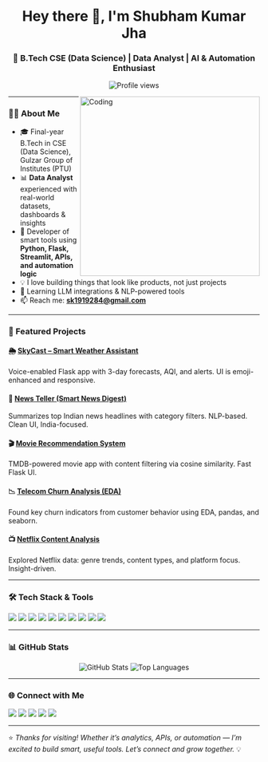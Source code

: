 <h1 align="center">Hey there 👋, I'm Shubham Kumar Jha</h1>
<h3 align="center">🚀 B.Tech CSE (Data Science) | Data Analyst | AI & Automation Enthusiast</h3>

<p align="center">
  <img src="https://komarev.com/ghpvc/?username=Shubham1919284&label=Profile%20views&color=0e75b6&style=flat" alt="Profile views" />
</p>

<img align="right" alt="Coding" width="360" src="https://cdn.dribbble.com/users/1162077/screenshots/3848914/programmer.gif" />

---

### 👨‍💻 About Me

- 🎓 Final-year B.Tech in CSE (Data Science), Gulzar Group of Institutes (PTU)  
- 📊 **Data Analyst** experienced with real-world datasets, dashboards & insights  
- 🤖 Developer of smart tools using **Python, Flask, Streamlit, APIs, and automation logic**  
- 💡 I love building things that look like products, not just projects  
- 🧠 Learning LLM integrations & NLP-powered tools  
- 📫 Reach me: **sk1919284@gmail.com**

---

### 💼 Featured Projects

#### 🌦️ [SkyCast – Smart Weather Assistant](https://github.com/Shubham1919284/skycast)  
Voice-enabled Flask app with 3-day forecasts, AQI, and alerts. UI is emoji-enhanced and responsive.

#### 📰 [News Teller (Smart News Digest)](https://github.com/Shubham1919284/News_Teller)  
Summarizes top Indian news headlines with category filters. NLP-based. Clean UI, India-focused.

#### 🎬 [Movie Recommendation System](https://github.com/Shubham1919284/movie-recommender)  
TMDB-powered movie app with content filtering via cosine similarity. Fast Flask UI.

#### 📉 [Telecom Churn Analysis (EDA)](https://github.com/Shubham1919284/Telecom-Churn-Analysis)  
Found key churn indicators from customer behavior using EDA, pandas, and seaborn.

#### 📺 [Netflix Content Analysis](https://github.com/Shubham1919284/Netflix_Content_Analysis)  
Explored Netflix data: genre trends, content types, and platform focus. Insight-driven.

---

### 🛠️ Tech Stack & Tools

<p align="left">
  <img src="https://img.shields.io/badge/Python-3670A0?style=flat&logo=python&logoColor=white" />
  <img src="https://img.shields.io/badge/Flask-000000?style=flat&logo=flask&logoColor=white" />
  <img src="https://img.shields.io/badge/Pandas-150458?style=flat&logo=pandas&logoColor=white" />
  <img src="https://img.shields.io/badge/Seaborn-16A085?style=flat&logo=python&logoColor=white" />
  <img src="https://img.shields.io/badge/Scikit--Learn-F7931E?style=flat&logo=scikit-learn&logoColor=white" />
  <img src="https://img.shields.io/badge/Plotly-D11A47?style=flat&logo=plotly&logoColor=white" />
  <img src="https://img.shields.io/badge/Streamlit-FF4B4B?style=flat&logo=streamlit&logoColor=white" />
  <img src="https://img.shields.io/badge/MySQL-00758F?style=flat&logo=mysql&logoColor=white" />
  <img src="https://img.shields.io/badge/HTML5-E34F26?style=flat&logo=html5&logoColor=white" />
  <img src="https://img.shields.io/badge/JavaScript-F7DF1E?style=flat&logo=javascript&logoColor=black" />
</p>

---

### 📊 GitHub Stats

<p align="center">
  <img src="https://github-readme-stats.vercel.app/api?username=Shubham1919284&show_icons=true&theme=radical" alt="GitHub Stats" />
  <img src="https://github-readme-stats.vercel.app/api/top-langs/?username=Shubham1919284&layout=compact&theme=radical" alt="Top Languages" />
</p>

---

### 🌐 Connect with Me

<p align="left">
  <a href="mailto:sk1919284@gmail.com"><img src="https://img.shields.io/badge/Email-D14836?style=flat&logo=gmail&logoColor=white" /></a>
  <a href="https://www.linkedin.com/in/shubham-kumar-jha-1a2b3c"><img src="https://img.shields.io/badge/LinkedIn-0077B5?style=flat&logo=linkedin&logoColor=white" /></a>
  <a href="https://github.com/Shubham1919284"><img src="https://img.shields.io/badge/GitHub-181717?style=flat&logo=github&logoColor=white" /></a>
  <a href="https://www.instagram.com/_shubham_kumar_jha/"><img src="https://img.shields.io/badge/Instagram-E4405F?style=flat&logo=instagram&logoColor=white" /></a>
  <a href="https://www.hackerrank.com/dashboard"><img src="https://img.shields.io/badge/HackerRank-2EC866?style=flat&logo=hackerrank&logoColor=white" /></a>
</p>

---

⭐ *Thanks for visiting! Whether it’s analytics, APIs, or automation — I’m excited to build smart, useful tools. Let’s connect and grow together.* 💡

